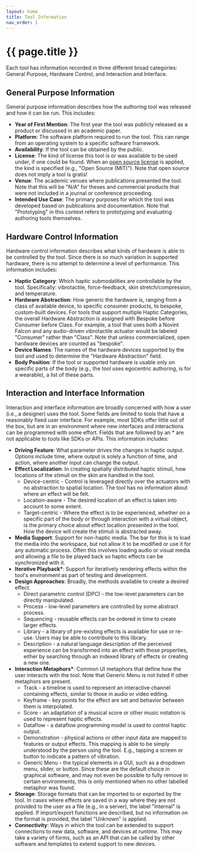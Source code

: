 ```yaml
---
layout: home
title: Tool Information
nav_order: 1
---
```


# {{ page.title }}

Each tool has information recorded in three different broad categories: General Purpose, Hardware Control, and Interaction and Interface.

## General Purpose Information

General purpose information describes how the authoring tool was released and how it can be run.
This includes:

* <span id="year">**Year of First Mention**</span>: The first year the tool was publicly released as a product or discussed in an academic paper.
* <span id="platform">**Platform**</span>: The software platform required to run the tool. This can range from an operating system to a specific software framework.
* <span id="availability">**Availability**</span>: If the tool can be obtained by the public.
* <span id="license">**License**</span>: The kind of license this tool is or was available to be used under, if one could be found.
When an [open source license](https://opensource.org/osd) is applied, the kind is specified (e.g., "Open Source (MIT)").
Note that open source does not imply a tool is gratis!
* <span id="venue">**Venue**</span>: The academic venues where publications presented the tool.
Note that this will be "N/A" for theses and commercial products that were not included in a journal or conference proceeding.
* <span id="use-case">**Intended Use Case**</span>: The primary purposes for which the tool was developed based on publications and documentation.
Note that "Prototyping" in this context refers to prototyping and evaluating authoring tools themselves.

## Hardware Control Information

Hardware control information describes what kinds of hardware is able to be controlled by the tool.
Since there is so much variation in supported hardware, there is no attempt to determine a level of performance.
This information includes:

* <span id="category">**Haptic Category**</span>: Which haptic submodalities are controllable by the tool. Specifically: vibrotactile, force-feedback, skin stretch/compression, and temperature.
* <span id="abstraction">**Hardware Abstraction**</span>: How generic the hardware is, ranging from a class of available device, to specific consumer products, to bespoke, custom-built devices.
For tools that support multiple Haptic Categories, the overall Hardware Abstraction is assigned with Bespoke before Consumer before Class.
For example, a tool that uses both a Novint Falcon and any audio-driven vibrotactile actuator would be labeled "Consumer" rather than "Class".
Note that unless commercialized, open hardware devices are counted as "bespoke".
* <span id="devices">**Device Names**</span>: The names of the hardware devices supported by the tool and used to determine the "Hardware Abstraction" field.
* <span id="body-position">**Body Position**</span>: If the tool or supported hardware is usable only on specific parts of the body (e.g., the tool uses egocentric authoring, is for a wearable), a list of these parts.

## Interaction and Interface Information

Interaction and interface information are broadly concerned with how a user (i.e., a designer) uses the tool.
Some fields are limited to tools that have a reasonably fixed user interface.
For example, most SDKs offer little out of the box, but are in an environment where new interfaces and interactions can be programmed with some effort.
Fields that are followed by an \* are not applicable to tools like SDKs or APIs.
This information includes:

* <span id="driving-feature">**Driving Feature**</span>: What parameter drives the changes in haptic output. Options include time, where output is solely a function of time, and action, where another input can change the output.
* <span id="effect-localization">**Effect Localization**</span>: In creating spatially distributed haptic stimuli, how locations of the stimuli on the skin are handled in the tool.
    * Device-centric - Control is leveraged directly over the actuators with no abstraction to spatial location. The tool has no information about where an effect will be felt.
    * Location-aware - The desired location of an effect is taken into account to some extent.
    * Target-centric - Where the effect is to be experienced, whether on a specific part of the body or through interaction with a virtual object, is the primary choice about effect location presented in the tool. How the device will create the stimuli is abstracted away.
* <span id="media-support">**Media Support**</span>: Support for non-haptic media. The bar for this is to load the media into the workspace, but not allow it to be modified or use it for any automatic process. Often this involves loading audio or visual media and allowing a file to be played back so haptic effects can be synchronized with it.
* <span id="iterative-playback">**Iterative Playback\***</span>: Support for iteratively rendering effects within the tool's environment as part of testing and development.
* <span id="design-approaches">**Design Approaches**</span>: Broadly, the methods available to create a desired effect.
    * Direct parametric control (DPC) - the low-level parameters can be directly manipulated.
    * Process - low-level parameters are controlled by some abstract process.
    * Sequencing - reusable effects can be ordered in time to create larger effects.
    * Library - a library of pre-existing effects is available for use or re-use. Users may be able to contribute to this library.
    * Description - a natural language description of the perceived experience can be transformed into an effect with those properties, either by searching through an indexed library of effects or creating a new one.
* <span id="interaction-metaphors">**Interaction Metaphors\***</span>: Common UI metaphors that define how the user interacts with the tool. Note that Generic Menu is not listed if other metaphors are present.
    * Track - a timeline is used to represent an interactive channel containing effects, similar to those in audio or video editing.
    * Keyframe - key points for the effect are set and behavior between them is interpolated.
    * Score - an adaptation of a musical score or other music notation is used to represent haptic effects.
    * Dataflow - a dataflow programming model is used to control haptic output.
    * Demonstration - physical actions or other input data are mapped to features or output effects. This mapping is able to be simply understood by the person using the tool. E.g., tapping a screen or button to indicate a pattern of vibration.
    * Generic Menu - the typical elements in a GUI, such as a dropdown menu, slider, or button. Since these are the default choice in graphical software, and may not even be possible to fully remove in certain environments, this is only mentioned when no other labelled metaphor was found.
* <span id="storage">**Storage**</span>: Storage formats that can be imported to or exported by the tool.
In cases where effects are saved in a way where they are not provided to the user as a file (e.g., in a server), the label "Internal" is applied.
If import/export functions are described, but no information on the format is provided, the label "Unknown" is applied.
* <span id="connectivity">**Connectivity**</span>: Ways in which the tool can be extended to support connections to new data, software, and devices at *runtime*.
This may take a variety of forms, such as an API that can be called by other software and templates to extend support to new devices.
